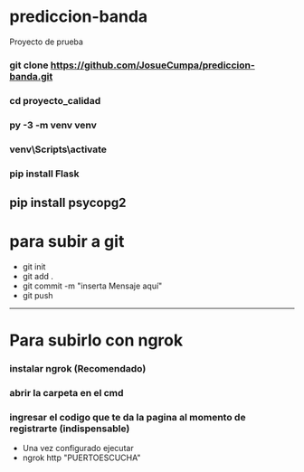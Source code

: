# prediccion-banda
Proyecto de prueba
### git clone https://github.com/JosueCumpa/prediccion-banda.git
### cd proyecto_calidad
### py -3 -m venv venv
### venv\Scripts\activate
### pip install Flask
## pip install psycopg2 

# para subir a git
* git init
* git add .
* git commit -m "inserta Mensaje aquí"
* git push

-------------------------------------------------
# Para subirlo con ngrok
### instalar ngrok (Recomendado)
### abrir la carpeta en el cmd
### ingresar el codigo que te da la pagina al momento de registrarte (indispensable)
* Una vez configurado ejecutar
* ngrok http "PUERTOESCUCHA" 